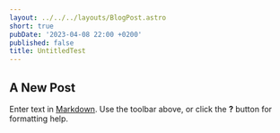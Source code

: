 ```yaml
---
layout: ../../../layouts/BlogPost.astro
short: true
pubDate: '2023-04-08 22:00 +0200'
published: false
title: UntitledTest
---
```

## A New Post

Enter text in [Markdown](http://daringfireball.net/projects/markdown/). Use the toolbar above, or click the **?** button for formatting help.
